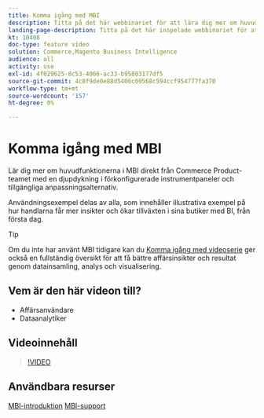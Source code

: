 ```yaml
---
title: Komma igång med MBI
description: Titta på det här webbinariet för att lära dig mer om huvudfunktionerna i MBI för din Adobe Commerce eller Magento Open Source store.
landing-page-description: Titta på det här inspelade webbinariet för att lära dig mer om huvudfunktionerna i MBI för din Adobe Commerce eller Magento Open Source store.
kt: 10408
doc-type: feature video
solution: Commerce,Magento Business Intelligence
audience: all
activity: use
exl-id: 4f029625-8c53-4066-ac33-b95883177df5
source-git-commit: 4c8f9de0e88d5406c09568c594ccf954777fa370
workflow-type: tm+mt
source-wordcount: '157'
ht-degree: 0%

---
```


# Komma igång med MBI

Lär dig mer om huvudfunktionerna i MBI direkt från Commerce Product-teamet med en djupdykning i förkonfigurerade instrumentpaneler och tillgängliga anpassningsalternativ.

Användningsexempel delas av alla, som innehåller illustrativa exempel på hur handlarna får mer insikter och ökar tillväxten i sina butiker med BI, från första dag.

>[!TIP]
>
>Om du inte har använt MBI tidigare kan du [Komma igång med videoserie](./../1-overview.md) ger också en fullständig översikt för att få bättre affärsinsikter och resultat genom datainsamling, analys och visualisering.

## Vem är den här videon till?

- Affärsanvändare
- Dataanalytiker

## Videoinnehåll

>[!VIDEO](https://video.tv.adobe.com/v/342501?quality=12&learn=on)

## Användbara resurser

[MBI-introduktion](https://docs.magento.com/mbi/getting-started/getting-started.html)
[MBI-support](https://support.magento.com/hc/en-us/articles/360016730811)
